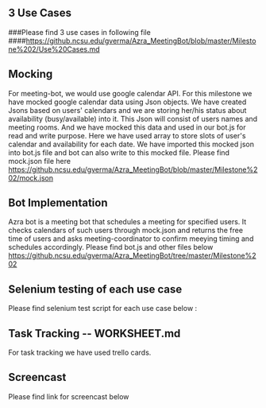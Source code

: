 

## 3 Use Cases

###Please find 3 use cases in following file
####https://github.ncsu.edu/gverma/Azra_MeetingBot/blob/master/Milestone%202/Use%20Cases.md

## Mocking

  For meeting-bot, we would use google calendar API. For this milestone we have mocked google calendar data using Json objects. We have created Jsons based on users' calendars and we are storing her/his status about availability (busy/available) into it. This Json will consist of users names and meeting rooms. And we have mocked this data and used in our bot.js for read and write purpose. Here we have used array to store slots of user's calendar and availability for each date. We have imported this mocked json into bot.js file and bot can also write to this mocked file.
  Please find mock.json file here 
  https://github.ncsu.edu/gverma/Azra_MeetingBot/blob/master/Milestone%202/mock.json
  
## Bot Implementation

  Azra bot is a meeting bot that schedules a meeting for specified users. It checks calendars of such users through mock.json and returns the free time of users and asks meeting-coordinator to confirm meeying timing and schedules accordingly.
  Please find bot.js and other files below 
  https://github.ncsu.edu/gverma/Azra_MeetingBot/tree/master/Milestone%202
  

## Selenium testing of each use case

  Please find selenium test script for each use case below : 
  
## Task Tracking -- WORKSHEET.md

  For task tracking we have used trello cards.
  
## Screencast

  Please find link for screencast below
